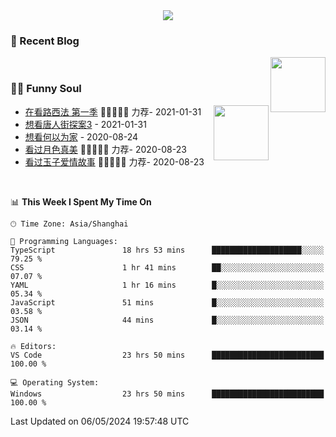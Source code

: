 <div align="center">
  <!-- dynamic typing effect 动态打字效果 -->
  <div>
    <img src="https://readme-typing-svg.demolab.com?font=Fira+Code&pause=10000&color=F76194&random=false&width=500&lines=You+make+your+own+opportunities.;Every+single+day+counts&center=true" />
  </div>
</div>

### 📃 Recent Blog
        
<img align="right" width="88" src="https://cdn.jsdelivr.net/gh/LJJbyZJU/LJJbyZJU/assets/images/astronaut.png" />
      
<!-- START_SECTION:blog -->

<!-- END_SECTION:blog -->
      
<!-- for beauty 留个空行好看点 -->
<div>&nbsp;</div>
      
### 🤾‍♂️ Funny Soul
      
<img align="right" width="88" src="https://cdn.jsdelivr.net/gh/sun0225SUN/sun0225SUN/assets/images/artist.png" />
      
<!-- START_SECTION:douban -->
* <a href='http://movie.douban.com/subject/26385614/' target='_blank'>在看路西法 第一季</a> 🌟🌟🌟🌟🌟 力荐- 2021-01-31
* <a href='http://movie.douban.com/subject/27619748/' target='_blank'>想看唐人街探案3</a> - 2021-01-31
* <a href='http://movie.douban.com/subject/30170448/' target='_blank'>想看何以为家</a> - 2020-08-24
* <a href='http://movie.douban.com/subject/26963810/' target='_blank'>看过月色真美</a> 🌟🌟🌟🌟🌟 力荐- 2020-08-23
* <a href='http://movie.douban.com/subject/25796222/' target='_blank'>看过玉子爱情故事</a> 🌟🌟🌟🌟🌟 力荐- 2020-08-23
<!-- END_SECTION:douban -->
      
<!-- for beauty 留个空行好看点 -->
<div>&nbsp;</div>

<!--START_SECTION:waka-->
📊 **This Week I Spent My Time On** 

```text
🕑︎ Time Zone: Asia/Shanghai

💬 Programming Languages: 
TypeScript               18 hrs 53 mins      ████████████████████░░░░░   79.25 % 
CSS                      1 hr 41 mins        ██░░░░░░░░░░░░░░░░░░░░░░░   07.07 % 
YAML                     1 hr 16 mins        █░░░░░░░░░░░░░░░░░░░░░░░░   05.34 % 
JavaScript               51 mins             █░░░░░░░░░░░░░░░░░░░░░░░░   03.58 % 
JSON                     44 mins             █░░░░░░░░░░░░░░░░░░░░░░░░   03.14 % 

🔥 Editors: 
VS Code                  23 hrs 50 mins      █████████████████████████   100.00 % 

💻 Operating System: 
Windows                  23 hrs 50 mins      █████████████████████████   100.00 % 
```


 Last Updated on 06/05/2024 19:57:48 UTC
<!--END_SECTION:waka-->
